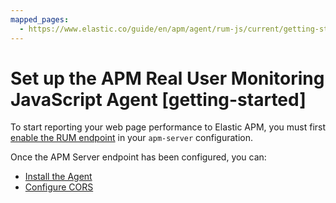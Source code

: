 ```yaml
---
mapped_pages:
  - https://www.elastic.co/guide/en/apm/agent/rum-js/current/getting-started.html
---
```


# Set up the APM Real User Monitoring JavaScript Agent [getting-started]

To start reporting your web page performance to Elastic APM, you must first [enable the RUM endpoint](docs-content://solutions/observability/apps/configure-real-user-monitoring-rum.md) in your `apm-server` configuration.

Once the APM Server endpoint has been configured, you can:

* [Install the Agent](/reference/install-agent.md)
* [Configure CORS](/reference/configuring-cors.md)



